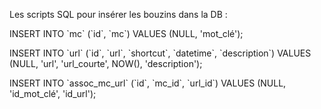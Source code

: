 Les scripts SQL pour insérer les bouzins dans la DB : 

<p>INSERT INTO `mc` (`id`, `mc`) VALUES (NULL, 'mot_clé');</p>
<p>INSERT INTO `url` (`id`, `url`, `shortcut`, `datetime`, `description`) VALUES (NULL, 'url', 'url_courte', NOW(), 'description');</p>
<p>INSERT INTO `assoc_mc_url` (`id`, `mc_id`, `url_id`) VALUES (NULL, 'id_mot_clé', 'id_url');</p>
